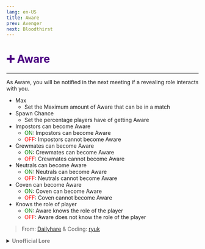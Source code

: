 ```yaml
---
lang: en-US
title: Aware
prev: Avenger
next: Bloodthirst
---
```


# <font color=#4B0082>➕ <b>Aware</b></font> <Badge text="Mixed" type="tip" vertical="middle"/>
---

As Aware, you will be notified in the next meeting if a revealing role interacts with you.
* Max
  * Set the Maximum amount of Aware that can be in a match
* Spawn Chance
  * Set the percentage players have of getting Aware
* Impostors can become Aware
  * <font color=green>ON</font>: Impostors can become Aware
  * <font color=red>OFF</font>: Impostors cannot become Aware
* Crewmates can become Aware
  * <font color=green>ON</font>: Crewmates can become Aware
  * <font color=red>OFF</font>: Crewmates cannot become Aware
* Neutrals can become Aware
  * <font color=green>ON</font>: Neutrals can become Aware
  * <font color=red>OFF</font>: Neutrals cannot become Aware
* Coven can become Aware
  * <font color=green>ON</font>: Coven can become Aware
  * <font color=red>OFF</font>: Coven cannot become Aware
* Knows the role of player
  * <font color=green>ON</font>: Aware knows the role of the player
  * <font color=red>OFF</font>: Aware does not know the role of the player

> From: [Dailyhare](#) & Coding: [ryuk](#)

<details>
<summary><b><font color=gray>Unofficial Lore</font></b></summary>

Placeholder: This role is a ROLE OH EM GOSH
> Submitted by: Member
</details>